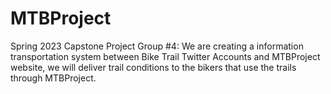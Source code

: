 # MTBProject
Spring 2023 Capstone Project Group #4: We are creating a information transportation system between Bike Trail Twitter Accounts and MTBProject website, we will deliver trail conditions to the bikers that use the trails through MTBProject.
